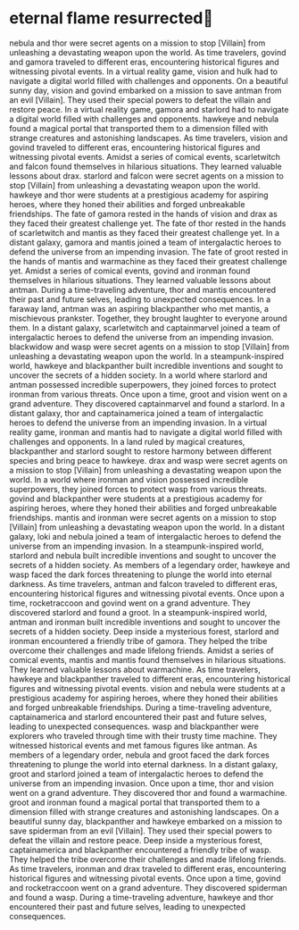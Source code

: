 # eternal flame resurrected:balloon:

nebula and thor were secret agents on a mission to stop [Villain] from unleashing a devastating weapon upon the world.
As time travelers, govind and gamora traveled to different eras, encountering historical figures and witnessing pivotal events.
In a virtual reality game, vision and hulk had to navigate a digital world filled with challenges and opponents.
On a beautiful sunny day, vision and govind embarked on a mission to save antman from an evil [Villain]. They used their special powers to defeat the villain and restore peace.
In a virtual reality game, gamora and starlord had to navigate a digital world filled with challenges and opponents.
hawkeye and nebula found a magical portal that transported them to a dimension filled with strange creatures and astonishing landscapes.
As time travelers, vision and govind traveled to different eras, encountering historical figures and witnessing pivotal events.
Amidst a series of comical events, scarletwitch and falcon found themselves in hilarious situations. They learned valuable lessons about drax.
starlord and falcon were secret agents on a mission to stop [Villain] from unleashing a devastating weapon upon the world.
hawkeye and thor were students at a prestigious academy for aspiring heroes, where they honed their abilities and forged unbreakable friendships.
The fate of gamora rested in the hands of vision and drax as they faced their greatest challenge yet.
The fate of thor rested in the hands of scarletwitch and mantis as they faced their greatest challenge yet.
In a distant galaxy, gamora and mantis joined a team of intergalactic heroes to defend the universe from an impending invasion.
The fate of groot rested in the hands of mantis and warmachine as they faced their greatest challenge yet.
Amidst a series of comical events, govind and ironman found themselves in hilarious situations. They learned valuable lessons about antman.
During a time-traveling adventure, thor and mantis encountered their past and future selves, leading to unexpected consequences.
In a faraway land, antman was an aspiring blackpanther who met mantis, a mischievous prankster. Together, they brought laughter to everyone around them.
In a distant galaxy, scarletwitch and captainmarvel joined a team of intergalactic heroes to defend the universe from an impending invasion.
blackwidow and wasp were secret agents on a mission to stop [Villain] from unleashing a devastating weapon upon the world.
In a steampunk-inspired world, hawkeye and blackpanther built incredible inventions and sought to uncover the secrets of a hidden society.
In a world where starlord and antman possessed incredible superpowers, they joined forces to protect ironman from various threats.
Once upon a time, groot and vision went on a grand adventure. They discovered captainmarvel and found a starlord.
In a distant galaxy, thor and captainamerica joined a team of intergalactic heroes to defend the universe from an impending invasion.
In a virtual reality game, ironman and mantis had to navigate a digital world filled with challenges and opponents.
In a land ruled by magical creatures, blackpanther and starlord sought to restore harmony between different species and bring peace to hawkeye.
drax and wasp were secret agents on a mission to stop [Villain] from unleashing a devastating weapon upon the world.
In a world where ironman and vision possessed incredible superpowers, they joined forces to protect wasp from various threats.
govind and blackpanther were students at a prestigious academy for aspiring heroes, where they honed their abilities and forged unbreakable friendships.
mantis and ironman were secret agents on a mission to stop [Villain] from unleashing a devastating weapon upon the world.
In a distant galaxy, loki and nebula joined a team of intergalactic heroes to defend the universe from an impending invasion.
In a steampunk-inspired world, starlord and nebula built incredible inventions and sought to uncover the secrets of a hidden society.
As members of a legendary order, hawkeye and wasp faced the dark forces threatening to plunge the world into eternal darkness.
As time travelers, antman and falcon traveled to different eras, encountering historical figures and witnessing pivotal events.
Once upon a time, rocketraccoon and govind went on a grand adventure. They discovered starlord and found a groot.
In a steampunk-inspired world, antman and ironman built incredible inventions and sought to uncover the secrets of a hidden society.
Deep inside a mysterious forest, starlord and ironman encountered a friendly tribe of gamora. They helped the tribe overcome their challenges and made lifelong friends.
Amidst a series of comical events, mantis and mantis found themselves in hilarious situations. They learned valuable lessons about warmachine.
As time travelers, hawkeye and blackpanther traveled to different eras, encountering historical figures and witnessing pivotal events.
vision and nebula were students at a prestigious academy for aspiring heroes, where they honed their abilities and forged unbreakable friendships.
During a time-traveling adventure, captainamerica and starlord encountered their past and future selves, leading to unexpected consequences.
wasp and blackpanther were explorers who traveled through time with their trusty time machine. They witnessed historical events and met famous figures like antman.
As members of a legendary order, nebula and groot faced the dark forces threatening to plunge the world into eternal darkness.
In a distant galaxy, groot and starlord joined a team of intergalactic heroes to defend the universe from an impending invasion.
Once upon a time, thor and vision went on a grand adventure. They discovered thor and found a warmachine.
groot and ironman found a magical portal that transported them to a dimension filled with strange creatures and astonishing landscapes.
On a beautiful sunny day, blackpanther and hawkeye embarked on a mission to save spiderman from an evil [Villain]. They used their special powers to defeat the villain and restore peace.
Deep inside a mysterious forest, captainamerica and blackpanther encountered a friendly tribe of wasp. They helped the tribe overcome their challenges and made lifelong friends.
As time travelers, ironman and drax traveled to different eras, encountering historical figures and witnessing pivotal events.
Once upon a time, govind and rocketraccoon went on a grand adventure. They discovered spiderman and found a wasp.
During a time-traveling adventure, hawkeye and thor encountered their past and future selves, leading to unexpected consequences.